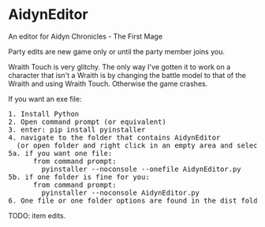 # AidynEditor
An editor for Aidyn Chronicles - The First Mage

Party edits are new game only or until the party member joins you.

Wraith Touch is very glitchy. The only way I've gotten it to work on a character that isn't a Wraith 
is by changing the battle model to that of the Wraith and using Wraith Touch. Otherwise the game crashes.

If you want an exe file:
<pre>
1. Install Python
2. Open command prompt (or equivalent)
3. enter: pip install pyinstaller
4. navigate to the folder that contains AidynEditor
  (or open folder and right click in an empty area and select 'open command prompt' (or equivalent)
5a. if you want one file:
      from command prompt:
        pyinstaller --noconsole --onefile AidynEditor.py
5b. if one folder is fine for you:
      from command prompt:
        pyinstaller --noconsole AidynEditor.py
6. One file or one folder options are found in the dist folder that is created
</pre>

TODO: item edits.
